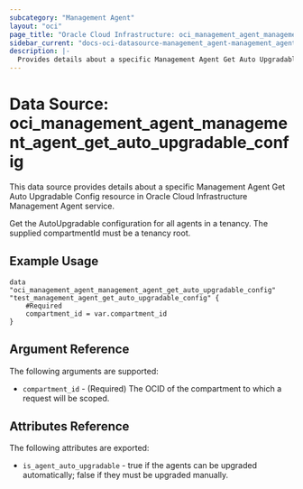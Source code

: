 ```yaml
---
subcategory: "Management Agent"
layout: "oci"
page_title: "Oracle Cloud Infrastructure: oci_management_agent_management_agent_get_auto_upgradable_config"
sidebar_current: "docs-oci-datasource-management_agent-management_agent_get_auto_upgradable_config"
description: |-
  Provides details about a specific Management Agent Get Auto Upgradable Config in Oracle Cloud Infrastructure Management Agent service
---
```


# Data Source: oci_management_agent_management_agent_get_auto_upgradable_config
This data source provides details about a specific Management Agent Get Auto Upgradable Config resource in Oracle Cloud Infrastructure Management Agent service.

Get the AutoUpgradable configuration for all agents in a tenancy.
The supplied compartmentId must be a tenancy root.


## Example Usage

```hcl
data "oci_management_agent_management_agent_get_auto_upgradable_config" "test_management_agent_get_auto_upgradable_config" {
	#Required
	compartment_id = var.compartment_id
}
```

## Argument Reference

The following arguments are supported:

* `compartment_id` - (Required) The OCID of the compartment to which a request will be scoped.


## Attributes Reference

The following attributes are exported:

* `is_agent_auto_upgradable` - true if the agents can be upgraded automatically; false if they must be upgraded manually.

